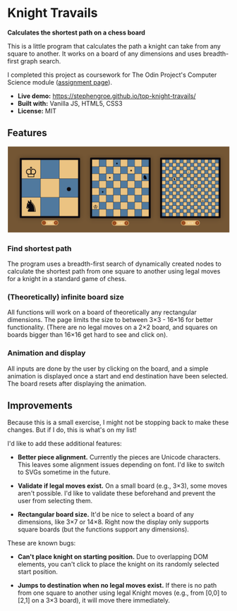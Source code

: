 # Knight Travails

**Calculates the shortest path on a chess board**

This is a little program that calculates the path a knight can take from any square to another. It works on a board of any dimensions and uses breadth-first graph search.

I completed this project as coursework for The Odin Project's Computer Science module ([assignment page](https://www.theodinproject.com/lessons/javascript-knights-travails)).

* **Live demo:** https://stephengroe.github.io/top-knight-travails/
* **Built with:** Vanilla JS, HTML5, CSS3
* **License:** MIT

## Features

![Demo screenshot](screenshot.png)

### Find shortest path

The program uses a breadth-first search of dynamically created nodes to calculate the shortest path from one square to another using legal moves for a knight in a standard game of chess.

### (Theoretically) infinite board size

All functions will work on a board of theoretically any rectangular dimensions. The page limits the size to between 3×3 - 16×16 for better functionality. (There are no legal moves on a 2×2 board, and squares on boards bigger than 16×16 get hard to see and click on).

### Animation and display

All inputs are done by the user by clicking on the board, and a simple animation is displayed once a start and end destination have been selected. The board resets after displaying the animation.

## Improvements

Because this is a small exercise, I might not be stopping back to make these changes. But if I do, this is what's on my list!

I'd like to add these additional features:

* **Better piece alignment.** Currently the pieces are Unicode characters. This leaves some alignment issues depending on font. I'd like to switch to SVGs sometime in the future.

* **Validate if legal moves exist.** On a small board (e.g., 3×3), some moves aren't possible. I'd like to validate these beforehand and prevent the user from selecting them.

* **Rectangular board size.** It'd be nice to select a board of any dimensions, like 3×7 or 14×8. Right now the display only supports square boards (but the functions support any dimensions).

These are known bugs:

* **Can't place knight on starting position.** Due to overlapping DOM elements, you can't click to place the knight on its randomly selected start position.

* **Jumps to destination when no legal moves exist.** If there is no path from one square to another using legal Knight moves (e.g., from [0,0] to [2,1] on a 3×3 board), it will move there immediately.